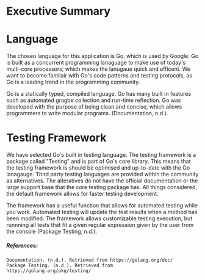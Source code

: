 # Executive Summary

Language
=
The chosen language for this application is Go, which is used by Google. Go is built as a concurrent programming lanaguage to make use of today's multi-core processors; which makes the lanugaue quick and efficent. We want to become familair with Go's code patterns and testing protocols, as Go is a leading trend in the programming community.

Go is a statically typed, compiled language. Go has many built in features such as automated gragbe collection and run-time reflection. Go was developed with the purpose of being clean and concise, which allows programmers to write modular programs. (Documentation, n.d.).

Testing Framework
=
We have selected Go's built in testing language. The testing framework is a package called "Testing" and is part of Go's core library. This means that the testing framework is should be optimised and up-to-date with the Go lanagauge. Third party testing languages are provided within the community as alternatives. The alteratives do not have the official documentation or the large support base that the core testing package has. All things considered, the default framework allows for faster testing development.

The framework has a useful function that allows for automated testing while you work. Automated testing will update the test results when a method has been modified. The framework allows customizable testing execution, but runnning all tests that fit a given regular expression given by the user from the console (Package Testing, n.d.).

##### References:
```
Documentation. (n.d.). Retrieved from https://golang.org/doc/
Package Testing. (n.d.). Retrieved from https://golang.org/pkg/testing/
```
